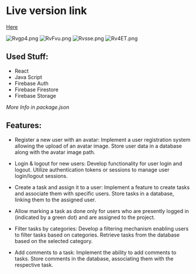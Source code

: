 
# Live version link
[Here](https://managementsite-c1e80.web.app)

![Rvgp4.png](https://picr.eu/images/2023/12/06/Rvgp4.png)
![RvFvu.png](https://picr.eu/images/2023/12/06/RvFvu.png)
![Rvsse.png](https://picr.eu/images/2023/12/06/Rvsse.png)
![Rv4ET.png](https://picr.eu/images/2023/12/06/Rv4ET.png)

## Used Stuff: 
- React
- Java Script
- Firebase Auth
- Firebase Firestore
- Firebase Storage

 <i> More Info in package.json</i>

## Features: 

- Register a new user with an avatar:
        Implement a user registration system allowing the upload of an avatar image.
        Store user data in a database along with the avatar image path.

- Login & logout for new users:
        Develop functionality for user login and logout.
        Utilize authentication tokens or sessions to manage user login/logout sessions.

- Create a task and assign it to a user:
        Implement a feature to create tasks and associate them with specific users.
        Store tasks in a database, linking them to the assigned user.

- Allow marking a task as done only for users who are presently logged in (indicated by a green dot) and are assigned to the project.

- Filter tasks by categories:
        Develop a filtering mechanism enabling users to filter tasks based on categories.
        Retrieve tasks from the database based on the selected category.

- Add comments to a task:
        Implement the ability to add comments to tasks.
        Store comments in the database, associating them with the respective task.
